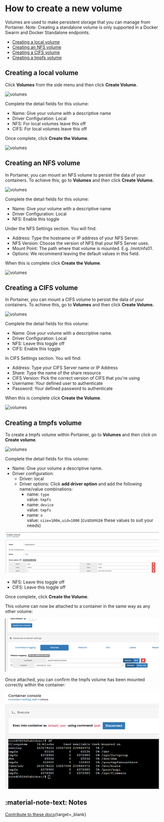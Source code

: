 # How to create a new volume

Volumes are used to make persistent storage that you can manage from Portainer. 
Note: Creating a standalone volume is only supported in a Docker Swarm and Docker Standalone endpoints.

* [Creating a local volume](#creating-a-local-volume)
* [Creating an NFS volume](#creating-an-nfs-volume)
* [Creating a CIFS volume](#creating-a-cifs-volume)
* [Creating a tmpfs volume](#creating-a-tmpfs-volume)
## Creating a local volume

Click <b>Volumes</b> from the side menu and then click <b>Create Volume</b>.

![volumes](assets/create_1.png)

Complete the detail fields for this volume:

* Name: Give your volume with a descriptive name
* Driver Configuration: Local
* NFS: For local volumes leave this off
* CIFS: For local volumes leave this off

Once complete, click <b>Create the Volume</b>.

![volumes](assets/create_2.png)

## Creating an NFS volume

In Portainer, you can mount an NFS volume to persist the data of your containers. To achieve this, go to <b>Volumes</b> and then click <b>Create Volume.</b>

![volumes](assets/create_1.png)

Complete the detail fields for this volume:

* Name: Give your volume with a descriptive name
* Driver Configuration: Local
* NFS: Enable this toggle

Under the NFS Settings section. You will find:

* Address: Type the hostname or IP address of your NFS Server.
* NFS Version: Choose the version of NFS that your NFS Server uses.
* Mount Point: The path where that volume is mounted. E.g. /mnt/nfs01.
* Options: We recommend leaving the default values in this field.

When this is complete click <b>Create the Volume</b>.

![volumes](assets/create_4.png)

## Creating a CIFS volume

In Portainer, you can mount a CIFS volume to persist the data of your containers. To achieve this, go to <b>Volumes</b> and then click <b>Create Volume.</b>

![volumes](assets/create_1.png)

Complete the detail fields for this volume:

* Name: Give your volume with a descriptive name.
* Driver Configuration: Local
* NFS: Leave this toggle off
* CIFS: Enable this toggle

In CIFS Settings section. You will find:

* Address: Type your CIFS Server name or IP Address
* Share: Type the name of the share resource
* CIFS Version: Pick the correct version of CIFS that you're using
* Username: Your defined user to authenticate
* Password: Your defined password to authenticate

When this is complete click <b>Create the Volume</b>.

![volumes](assets/create_5.png)

## Creating a tmpfs volume

To create a tmpfs volume within Portainer, go to <b>Volumes</b> and then click on <b>Create volume</b>.

![volumes](assets/create_1.png)

Complete the detail fields for this volume:

* Name: Give your volume a descriptive name.
* Driver configuration: 
    * Driver: local
    * Driver options: Click <b>add driver option</b> and add the following name/value combinations:
        * name: <code>type</code>  
          value: <code>tmpfs</code>
        * name: <code>device</code>  
          value: <code>tmpfs</code>
        * name: <code>o</code>  
          value: <code>size=100m,uid=1000</code>  (customize these values to suit your needs)

![volumes](assets/create_tmpfs_1.png)

* NFS: Leave this toggle off
* CIFS: Leave this toggle off

Once complete, click <b>Create the Volume</b>.

This volume can now be attached to a container in the same way as any other volume:

![volumes](assets/create_tmpfs_2.png)

Once attached, you can confirm the tmpfs volume has been mounted correctly within the container:

![volumes](assets/create_tmpfs_3.png)

## :material-note-text: Notes

[Contribute to these docs](https://github.com/portainer/portainer-docs/blob/master/contributing.md){target=_blank}